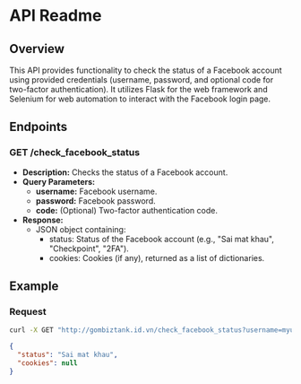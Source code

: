 # API Readme

## Overview

This API provides functionality to check the status of a Facebook account using provided credentials (username, password, and optional code for two-factor authentication). It utilizes Flask for the web framework and Selenium for web automation to interact with the Facebook login page.

## Endpoints

### GET /check_facebook_status

- **Description:** Checks the status of a Facebook account.
- **Query Parameters:**
  - **username:** Facebook username.
  - **password:** Facebook password.
  - **code:** (Optional) Two-factor authentication code.
- **Response:**
  - JSON object containing:
    - status: Status of the Facebook account (e.g., "Sai mat khau", "Checkpoint", "2FA").
    - cookies: Cookies (if any), returned as a list of dictionaries.

## Example

### Request

```bash
curl -X GET "http://gombiztank.id.vn/check_facebook_status?username=myusername&password=mypassword&code=mycode"
```

```json
{
  "status": "Sai mat khau",
  "cookies": null
}
```

